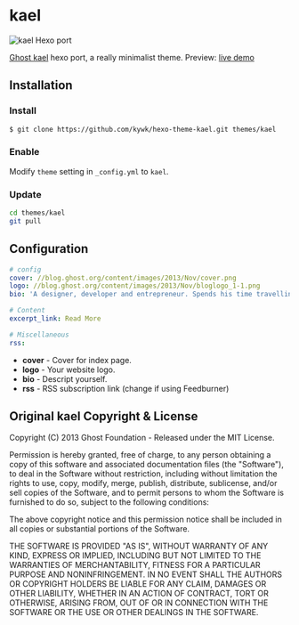 # kael

![kael Hexo port](https://lh3.googleusercontent.com/-5doSM3lLMz4/UtDKTGB7U8I/AAAAAAAABwY/VrNrJP8RgKU/w808-h712-no/Oops%2521+Google+Chrome+could+not+connect+to+localhost-4000.jpg)

[Ghost kael] hexo port, a really minimalist theme.
Preview: [live demo](http://kywk.github.io/hexo-theme-kael)

## Installation

### Install

``` bash
$ git clone https://github.com/kywk/hexo-theme-kael.git themes/kael
```

### Enable

Modify `theme` setting in `_config.yml` to `kael`.

### Update

``` bash
cd themes/kael
git pull
```


## Configuration

``` yml
# config
cover: //blog.ghost.org/content/images/2013/Nov/cover.png
logo: //blog.ghost.org/content/images/2013/Nov/bloglogo_1-1.png
bio: 'A designer, developer and entrepreneur. Spends his time travelling the world with a bag of kites. Likes journalism and publishing platforms.'

# Content
excerpt_link: Read More

# Miscellaneous
rss:
```
- **cover** - Cover for index page.
- **logo** - Your website logo.
- **bio** - Descript yourself.
- **rss** - RSS subscription link (change if using Feedburner)


## Original kael Copyright & License ##

Copyright (C) 2013 Ghost Foundation - Released under the MIT License.

Permission is hereby granted, free of charge, to any person obtaining a copy of this software and associated documentation files (the "Software"), to deal in the Software without restriction, including without limitation the rights to use, copy, modify, merge, publish, distribute, sublicense, and/or sell copies of the Software, and to permit persons to whom the Software is furnished to do so, subject to the following conditions:

The above copyright notice and this permission notice shall be included in all copies or substantial portions of the Software.

THE SOFTWARE IS PROVIDED "AS IS", WITHOUT WARRANTY OF ANY KIND, EXPRESS OR IMPLIED, INCLUDING BUT NOT LIMITED TO THE WARRANTIES OF MERCHANTABILITY, FITNESS FOR A PARTICULAR PURPOSE AND
NONINFRINGEMENT. IN NO EVENT SHALL THE AUTHORS OR COPYRIGHT HOLDERS BE LIABLE FOR ANY CLAIM, DAMAGES OR OTHER LIABILITY, WHETHER IN AN ACTION OF CONTRACT, TORT OR OTHERWISE, ARISING FROM, OUT OF OR IN CONNECTION WITH THE SOFTWARE OR THE USE OR OTHER DEALINGS IN THE SOFTWARE.


[Ghost]: http://github.com/tryghost/ghost/
[Ghost kael]: https://github.com/TryGhost/kael
